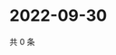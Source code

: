 # 2022-09-30

共 0 条

<!-- BEGIN WEIBO -->
<!-- 最后更新时间 Fri Sep 30 2022 21:53:34 GMT+0800 (China Standard Time) -->

<!-- END WEIBO -->
